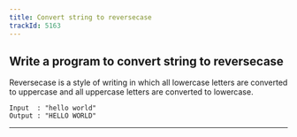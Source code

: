```yaml
---
title: Convert string to reversecase
trackId: 5163
---
```


## Write a program to convert string to reversecase

Reversecase is a style of writing in which all lowercase letters are converted to uppercase and all uppercase letters are converted to lowercase.

```
Input  : "hello world"
Output : "HELLO WORLD"
```

---
